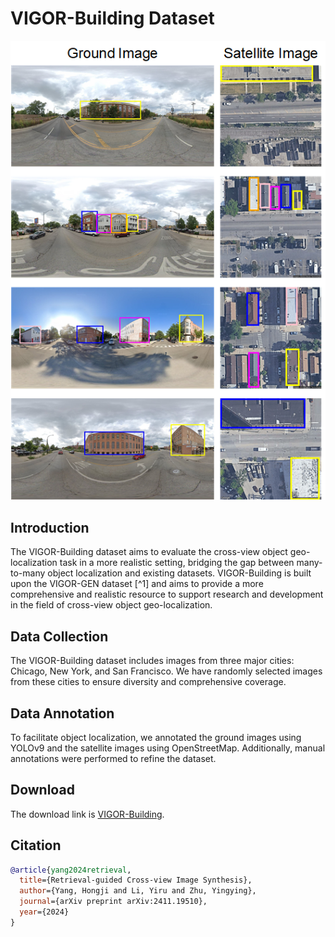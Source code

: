 # VIGOR-Building Dataset

<div align="center">
  <img src="dataset_examples.png" alt="VIGOR-Building Dataset Examples"/>
</div>

## Introduction
The VIGOR-Building dataset aims to evaluate the cross-view object geo-localization task in a more realistic setting, bridging the gap between many-to-many object localization and existing datasets. VIGOR-Building is built upon the VIGOR-GEN dataset [^1] and aims to provide a more comprehensive and realistic resource to support research and development in the field of cross-view object geo-localization.

## Data Collection
The VIGOR-Building dataset includes images from three major cities: Chicago, New York, and San Francisco. We have randomly selected images from these cities to ensure diversity and comprehensive coverage.

## Data Annotation
To facilitate object localization, we annotated the ground images using YOLOv9 and the satellite images using OpenStreetMap. Additionally, manual annotations were performed to refine the dataset.

## Download
The download link is [VIGOR-Building](https://drive.google.com/file/d/1KxyficZFY20IxMP_rI0WK2ZE15_GSLrJ/view?usp=sharing ).

## Citation
```bibtex
@article{yang2024retrieval,
  title={Retrieval-guided Cross-view Image Synthesis},
  author={Yang, Hongji and Li, Yiru and Zhu, Yingying},
  journal={arXiv preprint arXiv:2411.19510},
  year={2024}
}

